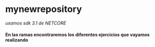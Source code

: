 # mynewrepository

_usamos sdk 3.1 de NETCORE_
#### **En las ramas encontraremos los diferentes ejercicios que vayamos realizando** 

